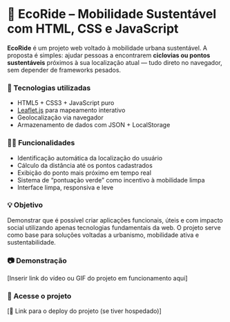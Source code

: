 
# 🌱 EcoRide – Mobilidade Sustentável com HTML, CSS e JavaScript

**EcoRide** é um projeto web voltado à mobilidade urbana sustentável. A proposta é simples: ajudar pessoas a encontrarem **ciclovias ou pontos sustentáveis** próximos à sua localização atual — tudo direto no navegador, sem depender de frameworks pesados.

### 🔧 Tecnologias utilizadas
- HTML5 + CSS3 + JavaScript puro  
- [Leaflet.js](https://leafletjs.com/) para mapeamento interativo  
- Geolocalização via navegador  
- Armazenamento de dados com JSON + LocalStorage  

### 🚴‍♂️ Funcionalidades
- Identificação automática da localização do usuário  
- Cálculo da distância até os pontos cadastrados  
- Exibição do ponto mais próximo em tempo real  
- Sistema de “pontuação verde” como incentivo à mobilidade limpa  
- Interface limpa, responsiva e leve

### 💡 Objetivo
Demonstrar que é possível criar aplicações funcionais, úteis e com impacto social utilizando apenas tecnologias fundamentais da web. O projeto serve como base para soluções voltadas a urbanismo, mobilidade ativa e sustentabilidade.

### 📷 Demonstração
[Inserir link do vídeo ou GIF do projeto em funcionamento aqui]

### 📎 Acesse o projeto
[🔗 Link para o deploy do projeto (se tiver hospedado)]
